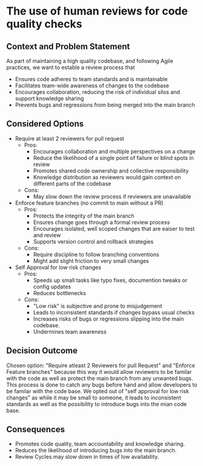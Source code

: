 # The use of human reviews for code quality checks

## Context and Problem Statement

As part of maintaining a high quality codebase, and following Agile practices, we want to estable a review process that
- Ensures code adheres to team standards and is maintainable
- Facilitates team-wide awareness of changes to the codebase
- Encourages collaboration, reducing the risk of individual silos and support knowledge sharing
- Prevents bugs and regressions from being merged into the main branch


## Considered Options

* Require at least 2 reviewers for pull request
  * Pros:
    * Encourages collaboration and multiple perspectives on a change
    * Reduce the likelihood of a single point of failure or blind spots in review
    * Promotes shared code ownership and collective responsibility
    * Knowledge distribution as reviewers would gain context on different parts of the codebase
  * Cons:
    * May slow down the review process if reviewers are unavailable
* Enforce feature branches (no commit to main without a PR)
  * Pros:
    * Protects the integrity of the main branch
    * Ensures change goes through a formal review process
    * Encourages isolated, well scoped changes that are eaiser to test and review
    * Supports version control and rollback strategies
  * Cons:
    * Require discipline to follow branching conventions
    * Might add slight friction to very small changes
* Self Approval for low risk changes
  * Pros:
    * Speeds up small tasks like typo fixes, documention tweaks or config updates
    * Reduces bottlenecks
  * Cons:
    * "Low risk" is subjective and prone to misjudgement
    * Leads to inconsistent standards if changes bypass usual checks
    * Increases risks of bugs or regressions slipping into the main codebase.
    * Undermines team awareness

## Decision Outcome

Chosen option: "Require atleast 2 Reviewers for pull Request" and "Enforce Feature branches" because this way it would allow reviewers to be familar with the code as well as protect the main branch from any unwanted bugs. This process is done to catch any bugs before hand and allow developers to be familar with the code base. We opted out of "self approval for low risk changes" as while it may be small to someone, it leads to inconsistent standards as well as the possibility to introduce bugs into the mian code base.

## Consequences

- Promotes code quality, team accountability and knowledge sharing.
- Reduces the likelihood of introducing bugs into the main branch.
- Review Cycles may slow down in times of low availability.